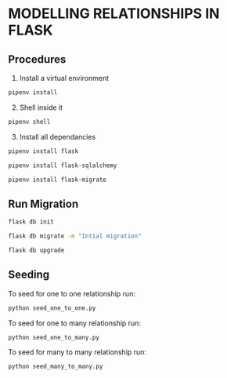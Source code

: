 # MODELLING RELATIONSHIPS IN FLASK

## Procedures

1. Install a virtual environment
```bash
pipenv install
```
2. Shell inside it
```bash
pipenv shell
```
3. Install all dependancies 
```bash
pipenv install flask
```
```bash
pipenv install flask-sqlalchemy
```
```bash
pipenv install flask-migrate
```

## Run Migration
```bash
flask db init
```
```bash
flask db migrate -m "Intial migration"
```
```bash
flask db upgrade
```

## Seeding

To seed for one to one relationship run:
```bash
python seed_one_to_one.py
```
To seed for one to many relationship run:
```bash
python seed_one_to_many.py
```
To seed for many to many relationship run:
```bash
python seed_many_to_many.py
```
